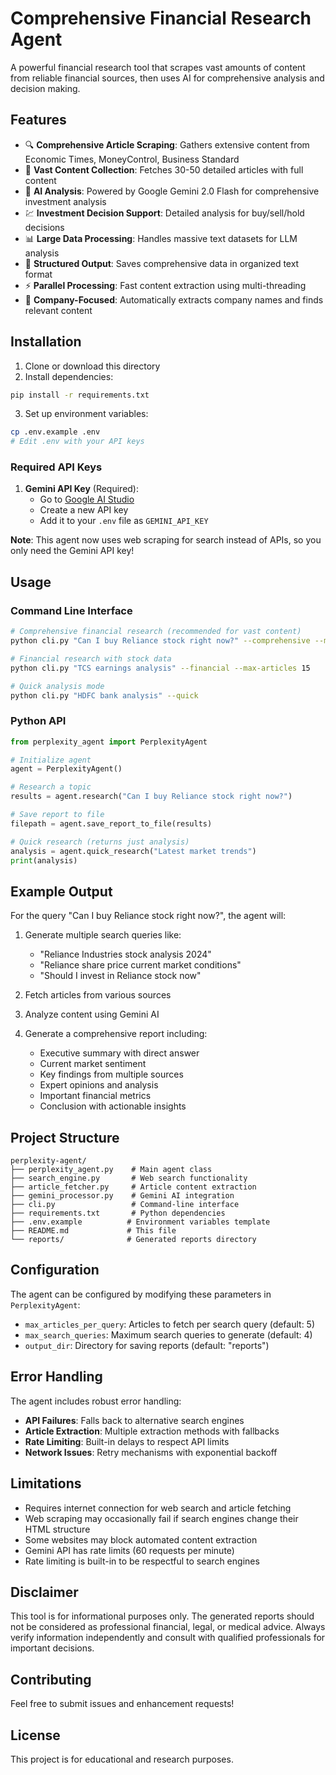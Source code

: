 # Comprehensive Financial Research Agent

A powerful financial research tool that scrapes vast amounts of content from reliable financial sources, then uses AI for comprehensive analysis and decision making.

## Features

- 🔍 **Comprehensive Article Scraping**: Gathers extensive content from Economic Times, MoneyControl, Business Standard
- 📰 **Vast Content Collection**: Fetches 30-50 detailed articles with full content
- 🤖 **AI Analysis**: Powered by Google Gemini 2.0 Flash for comprehensive investment analysis
- 💹 **Investment Decision Support**: Detailed analysis for buy/sell/hold decisions
- 📊 **Large Data Processing**: Handles massive text datasets for LLM analysis
- 💾 **Structured Output**: Saves comprehensive data in organized text format
- ⚡ **Parallel Processing**: Fast content extraction using multi-threading
- 🎯 **Company-Focused**: Automatically extracts company names and finds relevant content

## Installation

1. Clone or download this directory
2. Install dependencies:
```bash
pip install -r requirements.txt
```

3. Set up environment variables:
```bash
cp .env.example .env
# Edit .env with your API keys
```

### Required API Keys

1. **Gemini API Key** (Required):
   - Go to [Google AI Studio](https://makersuite.google.com/app/apikey)
   - Create a new API key
   - Add it to your `.env` file as `GEMINI_API_KEY`

**Note**: This agent now uses web scraping for search instead of APIs, so you only need the Gemini API key!

## Usage

### Command Line Interface

```bash
# Comprehensive financial research (recommended for vast content)
python cli.py "Can I buy Reliance stock right now?" --comprehensive --max-articles 30

# Financial research with stock data
python cli.py "TCS earnings analysis" --financial --max-articles 15

# Quick analysis mode
python cli.py "HDFC bank analysis" --quick
```

### Python API

```python
from perplexity_agent import PerplexityAgent

# Initialize agent
agent = PerplexityAgent()

# Research a topic
results = agent.research("Can I buy Reliance stock right now?")

# Save report to file
filepath = agent.save_report_to_file(results)

# Quick research (returns just analysis)
analysis = agent.quick_research("Latest market trends")
print(analysis)
```

## Example Output

For the query "Can I buy Reliance stock right now?", the agent will:

1. Generate multiple search queries like:
   - "Reliance Industries stock analysis 2024"
   - "Reliance share price current market conditions"
   - "Should I invest in Reliance stock now"

2. Fetch articles from various sources
3. Analyze content using Gemini AI
4. Generate a comprehensive report including:
   - Executive summary with direct answer
   - Current market sentiment
   - Key findings from multiple sources
   - Expert opinions and analysis
   - Important financial metrics
   - Conclusion with actionable insights

## Project Structure

```
perplexity-agent/
├── perplexity_agent.py    # Main agent class
├── search_engine.py       # Web search functionality
├── article_fetcher.py     # Article content extraction
├── gemini_processor.py    # Gemini AI integration
├── cli.py                 # Command-line interface
├── requirements.txt       # Python dependencies
├── .env.example          # Environment variables template
├── README.md             # This file
└── reports/              # Generated reports directory
```

## Configuration

The agent can be configured by modifying these parameters in `PerplexityAgent`:

- `max_articles_per_query`: Articles to fetch per search query (default: 5)
- `max_search_queries`: Maximum search queries to generate (default: 4)
- `output_dir`: Directory for saving reports (default: "reports")

## Error Handling

The agent includes robust error handling:

- **API Failures**: Falls back to alternative search engines
- **Article Extraction**: Multiple extraction methods with fallbacks
- **Rate Limiting**: Built-in delays to respect API limits
- **Network Issues**: Retry mechanisms with exponential backoff

## Limitations

- Requires internet connection for web search and article fetching
- Web scraping may occasionally fail if search engines change their HTML structure
- Some websites may block automated content extraction
- Gemini API has rate limits (60 requests per minute)
- Rate limiting is built-in to be respectful to search engines

## Disclaimer

This tool is for informational purposes only. The generated reports should not be considered as professional financial, legal, or medical advice. Always verify information independently and consult with qualified professionals for important decisions.

## Contributing

Feel free to submit issues and enhancement requests!

## License

This project is for educational and research purposes.